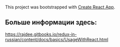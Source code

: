 This project was bootstrapped with [Create React App](https://github.com/facebookincubator/create-react-app).

 ## Больше информации здесь:
 https://rajdee.gitbooks.io/redux-in-russian/content/docs/basics/UsageWithReact.html
